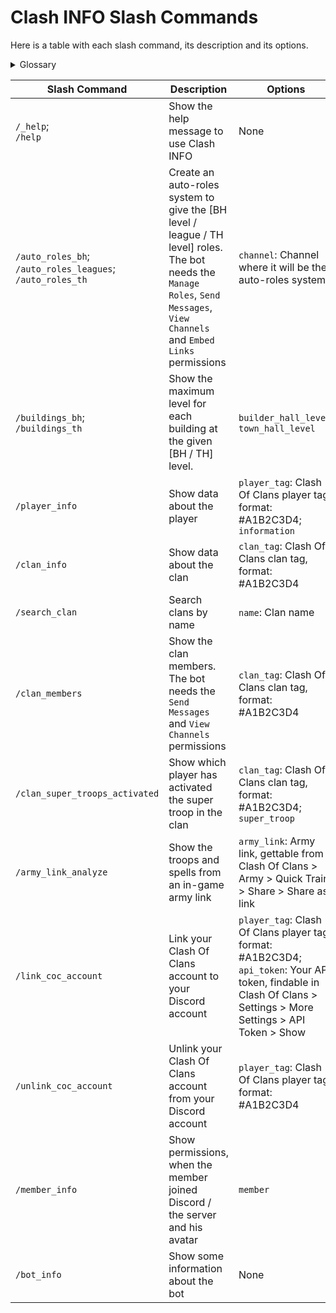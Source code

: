 # Clash INFO Slash Commands

Here is a table with each slash command, its description and its options.

<details>
<summary>Glossary</summary>

- `BH` : Builder Hall
- `TH` : Town Hall

</details>

| Slash Command                                                     | Description                                                                                                                                                                       | Options                                                                                                                                                               |
|-------------------------------------------------------------------|-----------------------------------------------------------------------------------------------------------------------------------------------------------------------------------|-----------------------------------------------------------------------------------------------------------------------------------------------------------------------|
| `/_help`; <br>`/help`                                             | Show the help message to use Clash INFO                                                                                                                                           | None                                                                                                                                                                  |
| `/auto_roles_bh`; <br>`/auto_roles_leagues`; <br>`/auto_roles_th` | Create an auto-roles system to give the [BH level / league / TH level] roles.<br>The bot needs the `Manage Roles`, `Send Messages`, `View Channels` and `Embed Links` permissions | `channel`: Channel where it will be the auto-roles system                                                                                                             |
| `/buildings_bh`; <br>`/buildings_th`                              | Show the maximum level for each building at the given [BH / TH] level.                                                                                                            | `builder_hall_level`; <br>`town_hall_level`                                                                                                                           | 
| `/player_info`                                                    | Show data about the player                                                                                                                                                        | `player_tag`: Clash Of Clans player tag, format: #A1B2C3D4; <br>`information`                                                                                         |
| `/clan_info`                                                      | Show data about the clan                                                                                                                                                          | `clan_tag`: Clash Of Clans clan tag, format: #A1B2C3D4                                                                                                                |
| `/search_clan`                                                    | Search clans by name                                                                                                                                                              | `name`: Clan name                                                                                                                                                     |
| `/clan_members`                                                   | Show the clan members.<br>The bot needs the `Send Messages` and `View Channels` permissions                                                                                       | `clan_tag`: Clash Of Clans clan tag, format: #A1B2C3D4                                                                                                                |
| `/clan_super_troops_activated`                                    | Show which player has activated the super troop in the clan                                                                                                                       | `clan_tag`: Clash Of Clans clan tag, format: #A1B2C3D4; <br>`super_troop`                                                                                             |
| `/army_link_analyze`                                              | Show the troops and spells from an in-game army link                                                                                                                              | `army_link`: Army link, gettable from Clash Of Clans > Army > Quick Train > Share > Share as link                                                                     |
| `/link_coc_account`                                               | Link your Clash Of Clans account to your Discord account                                                                                                                          | `player_tag`: Clash Of Clans player tag, format: #A1B2C3D4; <br>`api_token`: Your API token, findable in Clash Of Clans > Settings > More Settings > API Token > Show |
| `/unlink_coc_account`                                             | Unlink your Clash Of Clans account from your Discord account                                                                                                                      | `player_tag`: Clash Of Clans player tag, format: #A1B2C3D4                                                                                                            |
| `/member_info`                                                    | Show permissions, when the member joined Discord / the server and his avatar                                                                                                      | `member`                                                                                                                                                              |
| `/bot_info`                                                       | Show some information about the bot                                                                                                                                               | None                                                                                                                                                                  |
